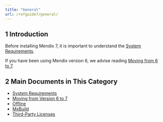 ```yaml
---
title: "General"
url: /refguide7/general/
---
```


## 1 Introduction

Before installing Mendix 7, it is important to understand the [System Requirements](/refguide/system-requirements/). 

If you have been using Mendix version 6, we advise reading [Moving from 6 to 7](/refguide7/moving-from-6-to-7/).

## 2 Main Documents in This Category

* [System Requirements](/refguide/system-requirements/)
* [Moving from Version 6 to 7](/refguide7/moving-from-6-to-7/)
* [Offline](/refguide7/offline/)
* [MxBuild](/refguide/mxbuild/)
* [Third-Party Licenses](/refguide/third-party-licenses/)
